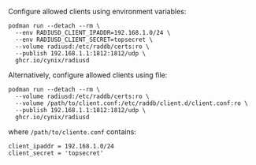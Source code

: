 Configure allowed clients using environment variables:

```
podman run --detach --rm \
  --env RADIUSD_CLIENT_IPADDR=192.168.1.0/24 \
  --env RADIUSD_CLIENT_SECRET=topsecret \
  --volume radiusd:/etc/raddb/certs:ro \
  --publish 192.168.1.1:1812:1812/udp \
  ghcr.io/cynix/radiusd
```

Alternatively, configure allowed clients using file:

```
podman run --detach --rm \
  --volume radiusd:/etc/raddb/certs:ro \
  --volume /path/to/client.conf:/etc/raddb/client.d/client.conf:ro \
  --publish 192.168.1.1:1812:1812/udp \
  ghcr.io/cynix/radiusd
```

where `/path/to/cliente.conf` contains:

```
client_ipaddr = 192.168.1.0/24
client_secret = 'topsecret'
```
